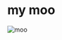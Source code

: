 # my moo

![moo](https://cdn3.iconfinder.com/data/icons/animals-49/100/cow-happy-face-animals-512.png)